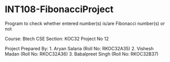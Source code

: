 # INT108-FibonacciProject
Program to check whether entered number(s) is/are Fibonacci number(s) or not

Course: Btech CSE
Section: KOC32
Project No 12

Project Prepared By:
               1. Aryan Salaria (Roll No: RKOC32A35)
               2. Vishesh Madan (Roll No: RKOC32A36)
               3. Babalpreet Singh (Roll No: RKOC32B37)
